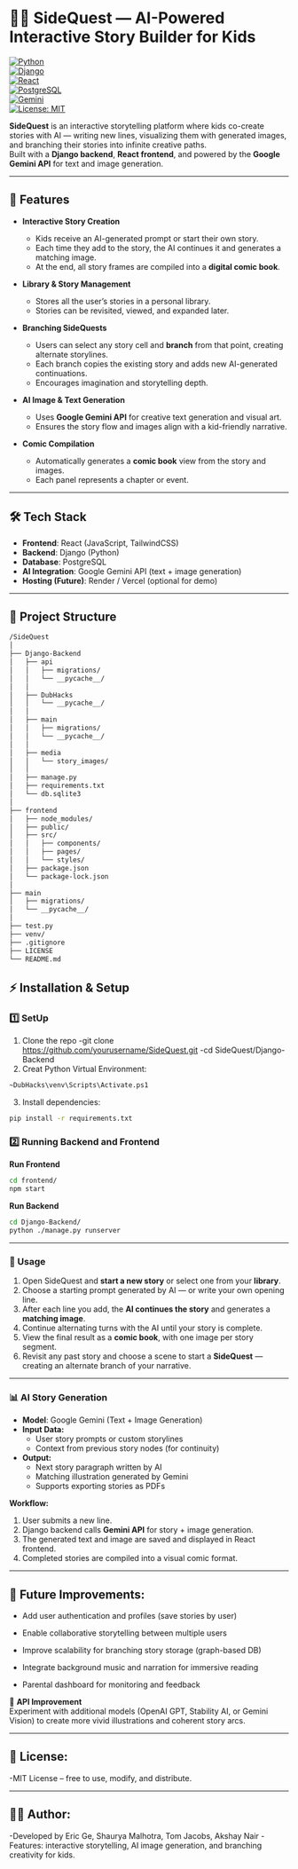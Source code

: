 # 🧙‍♂️ SideQuest — AI-Powered Interactive Story Builder for Kids

[![Python](https://img.shields.io/badge/Python-3.10-blue?logo=python)](https://www.python.org/)  
[![Django](https://img.shields.io/badge/Django-Backend-darkgreen?logo=django)](https://www.djangoproject.com/)  
[![React](https://img.shields.io/badge/React-Frontend-blue?logo=react)](https://react.dev/)  
[![PostgreSQL](https://img.shields.io/badge/PostgreSQL-Database-lightblue?logo=postgresql)](https://www.postgresql.org/)  
[![Gemini](https://img.shields.io/badge/Google%20Gemini-AI-orange?logo=google)](https://ai.google.dev/gemini-api)  
[![License: MIT](https://img.shields.io/badge/License-MIT-yellow.svg)](LICENSE)

**SideQuest** is an interactive storytelling platform where kids co-create stories with AI — writing new lines, visualizing them with generated images, and branching their stories into infinite creative paths.  
Built with a **Django backend**, **React frontend**, and powered by the **Google Gemini API** for text and image generation.

---

## 📌 Features

- **Interactive Story Creation**
  - Kids receive an AI-generated prompt or start their own story.
  - Each time they add to the story, the AI continues it and generates a matching image.
  - At the end, all story frames are compiled into a **digital comic book**.

- **Library & Story Management**
  - Stores all the user’s stories in a personal library.
  - Stories can be revisited, viewed, and expanded later.

- **Branching SideQuests**
  - Users can select any story cell and **branch** from that point, creating alternate storylines.
  - Each branch copies the existing story and adds new AI-generated continuations.
  - Encourages imagination and storytelling depth.

- **AI Image & Text Generation**
  - Uses **Google Gemini API** for creative text generation and visual art.
  - Ensures the story flow and images align with a kid-friendly narrative.

- **Comic Compilation**
  - Automatically generates a **comic book** view from the story and images.
  - Each panel represents a chapter or event.

---

## 🛠 Tech Stack

- **Frontend**: React (JavaScript, TailwindCSS)  
- **Backend**: Django (Python)  
- **Database**: PostgreSQL  
- **AI Integration**: Google Gemini API (text + image generation)  
- **Hosting (Future)**: Render / Vercel (optional for demo)  

---

## 📂 Project Structure

```bash
/SideQuest
│
├── Django-Backend
│   ├── api
│   │   ├── migrations/
│   │   └── __pycache__/
│   │
│   ├── DubHacks
│   │   └── __pycache__/
│   │
│   ├── main
│   │   ├── migrations/
│   │   └── __pycache__/
│   │
│   ├── media
│   │   └── story_images/
│   │
│   ├── manage.py
│   ├── requirements.txt
│   └── db.sqlite3
│
├── frontend
│   ├── node_modules/
│   ├── public/
│   ├── src/
│   │   ├── components/
│   │   ├── pages/
│   │   └── styles/
│   ├── package.json
│   └── package-lock.json
│
├── main
│   ├── migrations/
│   └── __pycache__/
│
├── test.py
├── venv/
├── .gitignore
├── LICENSE
└── README.md
```



## ⚡ Installation & Setup

### 1️⃣ SetUp
1. Clone the repo
  -git clone https://github.com/yourusername/SideQuest.git
  -cd SideQuest/Django-Backend
2. Creat Python Virtual Environment:
  ```bash
  ~DubHacks\venv\Scripts\Activate.ps1
  ```

3. Install dependencies:
  ```bash
  pip install -r requirements.txt
  ```

### 2️⃣ Running Backend and Frontend
**Run Frontend**
```bash
cd frontend/
npm start
```

**Run Backend**
```bash
cd Django-Backend/
python ./manage.py runserver
```

---

### 🔑 Usage
1. Open SideQuest and **start a new story** or select one from your **library**.  
2. Choose a starting prompt generated by AI — or write your own opening line.  
3. After each line you add, the **AI continues the story** and generates a **matching image**.  
4. Continue alternating turns with the AI until your story is complete.  
5. View the final result as a **comic book**, with one image per story segment.  
6. Revisit any past story and choose a scene to start a **SideQuest** — creating an alternate branch of your narrative.


---
### 📊 AI Story Generation

- **Model**: Google Gemini (Text + Image Generation)
- **Input Data:**
  - User story prompts or custom storylines  
  - Context from previous story nodes (for continuity)
- **Output:**
  - Next story paragraph written by AI  
  - Matching illustration generated by Gemini
  - Supports exporting stories as PDFs  

**Workflow:**
1. User submits a new line.  
2. Django backend calls **Gemini API** for story + image generation.  
3. The generated text and image are saved and displayed in React frontend.  
4. Completed stories are compiled into a visual comic format. 
---

## 🚀 Future Improvements:

- Add user authentication and profiles (save stories by user)  
- Enable collaborative storytelling between multiple users  

- Improve scalability for branching story storage (graph-based DB)  
- Integrate background music and narration for immersive reading  
- Parental dashboard for monitoring and feedback  



🔑 **API Improvement**  
Experiment with additional models (OpenAI GPT, Stability AI, or Gemini Vision) to create more vivid illustrations and coherent story arcs.

---

## 📜 License:
-MIT License – free to use, modify, and distribute.

---

## 👨‍💻 Author:
-Developed by Eric Ge, Shaurya Malhotra, Tom Jacobs, Akshay Nair
-Features: interactive storytelling, AI image generation, and branching creativity for kids.

